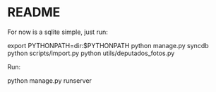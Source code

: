 README
======


For now is a sqlite simple, just run:

 export PYTHONPATH=dir:$PYTHONPATH
 python manage.py syncdb
 python scripts/import.py
 python utils/deputados_fotos.py


Run:

 python manage.py runserver
